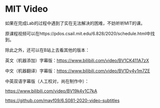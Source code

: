 # MIT Video

如果在完成Lab的过程中遇到了实在无法解决的困难，不妨听听MIT的课。

原课程视频可以在https://pdos.csail.mit.edu/6.828/2020/schedule.html中找到。

除此之外，还可以在B站上去看其他的版本：

英文（机器添加）字幕版：https://www.bilibili.com/video/BV1CK411A7zX

中文（机器翻译）字幕版：https://www.bilibili.com/video/BV1Dy4y1m7ZE

中英双语字幕版（人工校对，尚在制作中）：

   https://www.bilibili.com/video/BV19k4y1C7kA

   https://github.com/mayf09/6.S081-2020-video-subtitles

